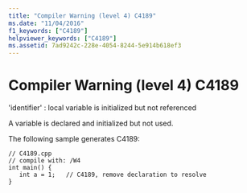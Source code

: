```yaml
---
title: "Compiler Warning (level 4) C4189"
ms.date: "11/04/2016"
f1_keywords: ["C4189"]
helpviewer_keywords: ["C4189"]
ms.assetid: 7ad9242c-228e-4054-8244-5e914b618ef3
---
```

# Compiler Warning (level 4) C4189

'identifier' : local variable is initialized but not referenced

A variable is declared and initialized but not used.

The following sample generates C4189:

```
// C4189.cpp
// compile with: /W4
int main() {
   int a = 1;   // C4189, remove declaration to resolve
}
```
